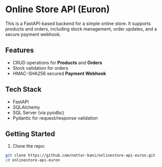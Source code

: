 # Online Store API (Euron)

This is a FastAPI-based backend for a simple online store. It supports products and orders, including stock management, order updates, and a secure payment webhook.

## Features

- CRUD operations for **Products** and **Orders**
- Stock validation for orders
- HMAC-SHA256 secured **Payment Webhook**

## Tech Stack

- FastAPI
- SQLAlchemy
- SQL Server (via pyodbc)
- Pydantic for request/response validation

## Getting Started

1. Clone the repo:
```bash
git clone https://github.com/nattar-kani/onlinestore-api-euron.git
cd onlinestore-api-euron
